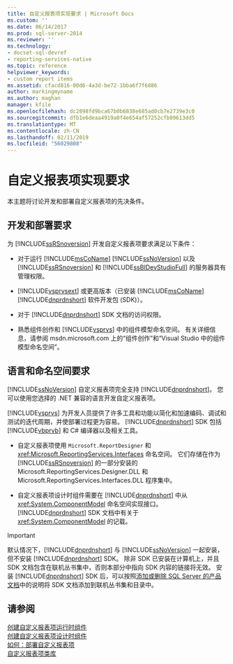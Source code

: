 ```yaml
---
title: 自定义报表项实现要求 | Microsoft Docs
ms.custom: ''
ms.date: 06/14/2017
ms.prod: sql-server-2014
ms.reviewer: ''
ms.technology:
- docset-sql-devref
- reporting-services-native
ms.topic: reference
helpviewer_keywords:
- custom report items
ms.assetid: cfacd816-00d6-4a3d-be72-1bba6f7f6886
author: markingmyname
ms.author: maghan
manager: kfile
ms.openlocfilehash: dc2898fd9bca67b0b6838e685ad0cb7e2739e3c0
ms.sourcegitcommit: dfb1e6deaa4919a0f4e654af57252cfb09613dd5
ms.translationtype: MT
ms.contentlocale: zh-CN
ms.lasthandoff: 02/11/2019
ms.locfileid: "56029808"
---
```

# <a name="custom-report-item-implementation-requirements"></a>自定义报表项实现要求
  本主题将讨论开发和部署自定义报表项的先决条件。  
  
## <a name="development-and-deployment-requirements"></a>开发和部署要求  
 为 [!INCLUDE[ssRSnoversion](../../includes/ssrsnoversion-md.md)] 开发自定义报表项要求满足以下条件：  
  
-   对于运行 [!INCLUDE[msCoName](../../includes/msconame-md.md)] [!INCLUDE[ssNoVersion](../../includes/ssnoversion-md.md)] 以及 [!INCLUDE[ssRSnoversion](../../includes/ssrsnoversion-md.md)] 和 [!INCLUDE[ssBIDevStudioFull](../../includes/ssbidevstudiofull-md.md)] 的服务器具有管理权限。  
  
-   [!INCLUDE[vsprvsext](../../includes/vsprvsext-md.md)] 或更高版本（已安装 [!INCLUDE[msCoName](../../includes/msconame-md.md)] [!INCLUDE[dnprdnshort](../../includes/dnprdnshort-md.md)] 软件开发包 (SDK)）。  
  
-   对于 [!INCLUDE[dnprdnshort](../../includes/dnprdnshort-md.md)] SDK 文档的访问权限。  
  
-   熟悉组件创作和 [!INCLUDE[vsprvs](../../includes/vsprvs-md.md)] 中的组件模型命名空间。 有关详细信息，请参阅 msdn.microsoft.com 上的“组件创作”和“Visual Studio 中的组件模型命名空间”。  
  
## <a name="language-and-namespace-requirements"></a>语言和命名空间要求  
 [!INCLUDE[ssNoVersion](../../includes/ssnoversion-md.md)] 自定义报表项完全支持 [!INCLUDE[dnprdnshort](../../includes/dnprdnshort-md.md)]。 您可以使用您选择的 .NET 兼容的语言开发自定义报表项。  
  
 [!INCLUDE[vsprvs](../../includes/vsprvs-md.md)] 为开发人员提供了许多工具和功能以简化和加速编码、调试和测试的迭代周期，并使部署过程更为容易。 [!INCLUDE[dnprdnshort](../../includes/dnprdnshort-md.md)] SDK 包括 [!INCLUDE[vbprvb](../../includes/vbprvb-md.md)] 和 C# 编译器以及相关工具。  
  
-   自定义报表项使用 `Microsoft.ReportDesigner` 和 <xref:Microsoft.ReportingServices.Interfaces> 命名空间。 它们存储在作为 [!INCLUDE[ssRSnoversion](../../includes/ssrsnoversion-md.md)] 的一部分安装的 Microsoft.ReportingServices.Designer.DLL 和 Microsoft.ReportingServices.Interfaces.DLL 程序集中。  
  
-   自定义报表项设计时组件需要在 [!INCLUDE[dnprdnshort](../../includes/dnprdnshort-md.md)] 中从 <xref:System.ComponentModel> 命名空间实现接口。 [!INCLUDE[dnprdnshort](../../includes/dnprdnshort-md.md)] SDK 文档中有关于 <xref:System.ComponentModel> 的记载。  
  
> [!IMPORTANT]  
>  默认情况下，[!INCLUDE[dnprdnshort](../../includes/dnprdnshort-md.md)] 与 [!INCLUDE[ssNoVersion](../../includes/ssnoversion-md.md)] 一起安装，但不安装 [!INCLUDE[dnprdnshort](../../includes/dnprdnshort-md.md)] SDK。 除非 SDK 已安装在计算机上，并且 SDK 文档包含在联机丛书集中，否则本部分中指向 SDK 内容的链接将无效。 安装 [!INCLUDE[dnprdnshort](../../includes/dnprdnshort-md.md)] SDK 后，可以按照[添加或删除 SQL Server 的产品文档](../../2014-toc/books-online-for-sql-server-2014.md)中的说明将 SDK 文档添加到联机丛书集和目录中。  
  
## <a name="see-also"></a>请参阅  
 [创建自定义报表项运行时组件](creating-a-custom-report-item-run-time-component.md)   
 [创建自定义报表项设计时组件](creating-a-custom-report-item-design-time-component.md)   
 [如何：部署自定义报表项](how-to-deploy-a-custom-report-item.md)   
 [自定义报表项类库](custom-report-item-class-libraries.md)  
  
  
